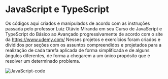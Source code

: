 # JavaScript e TypeScript

Os códigos aqui criados e manipulados de acordo com as instruções passada pelo professor Luiz Otávio Miranda em seu Curso de JavaScript e TypeScript do Básico
ao Avançado progressivamente de acordo com o site da https://www.udemy.com/ Nesses projetos e exercícios foram criados e divididos por seções com os assuntos compreendidos e 
projetados para a realização de cada tarefa aplicada de forma simplificada e de alguns ângulos diferentes, de forma a chegarem a um único propósito que é resolver um 
determinado problema.

![JavaScript-code](https://user-images.githubusercontent.com/17755195/128588809-14b2b9c3-3557-4f9e-8baa-c04a886cedf9.jpg)
